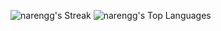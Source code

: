 ![narengg's Streak](https://github-readme-streak-stats.herokuapp.com/?user=narengg&theme=highcontrast&hide_border=true)
![narengg's Top Languages](https://github-readme-stats.vercel.app/api/top-langs/?username=narengg&theme=highcontrast&show_icons=true&hide_border=true&layout=compact)
